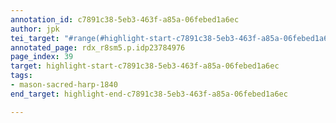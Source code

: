 ```yaml
---
annotation_id: c7891c38-5eb3-463f-a85a-06febed1a6ec
author: jpk
tei_target: "#range(#highlight-start-c7891c38-5eb3-463f-a85a-06febed1a6ec, #highlight-end-c7891c38-5eb3-463f-a85a-06febed1a6ec)"
annotated_page: rdx_r8sm5.p.idp23784976
page_index: 39
target: highlight-start-c7891c38-5eb3-463f-a85a-06febed1a6ec
tags:
- mason-sacred-harp-1840
end_target: highlight-end-c7891c38-5eb3-463f-a85a-06febed1a6ec

---
```

